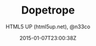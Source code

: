 ---
title: "Dopetrope"
github: https://github.com/CloudCannon/DopeTrope-Jekyll-Theme
demo: http://html5up.net/dopetrope
author: HTML5 UP (html5up.net), @n33co

ssg:
  - Jekyll
cms:
  - No Cms
date: 2015-01-07T23:00:38Z
github_branch: master
stale: true
---